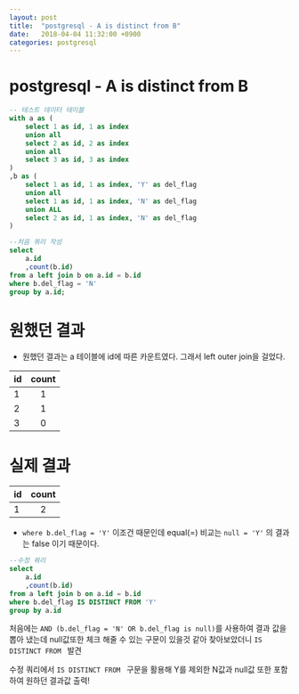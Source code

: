 ```yaml
---
layout: post
title:  "postgresql - A is distinct from B"
date:   2018-04-04 11:32:00 +0900
categories: postgresql
---
```


# postgresql - A is distinct from B

```sql
-- 테스트 데이터 테이블
with a as (
	select 1 as id, 1 as index
	union all
	select 2 as id, 2 as index
	union all
	select 3 as id, 3 as index
)
,b as (
	select 1 as id, 1 as index, 'Y' as del_flag
	union all
	select 1 as id, 1 as index, 'N' as del_flag
	union ALL
	select 2 as id, 1 as index, 'N' as del_flag
)
```

```sql
--처음 쿼리 작성
select 
	a.id
	,count(b.id)
from a left join b on a.id = b.id
where b.del_flag = 'N'
group by a.id;
```

# 원했던 결과  
- 원했던 결과는 a 테이블에 id에 따른 카운트였다. 그래서 left outer join을 걸었다.

 | id | count |
 |:------ |:-------:|
 | 1 | 1 |
 | 2 | 1 |
 | 3 | 0 |

# 실제 결과  

 | id | count |
 |:------ |:-------:|
 | 1 | 2 |


- `where b.del_flag = 'Y'` 이조건 때문인데  equal(=) 비교는
`null = 'Y'` 의 결과는 false 이기 때문이다.

```sql
--수정 쿼리
select 
	a.id
	,count(b.id)
from a left join b on a.id = b.id
where b.del_flag IS DISTINCT FROM 'Y'
group by a.id
```

처음에는 `AND (b.del_flag = 'N' OR b.del_flag is null)`를 사용하여 결과 값을 뽑아 냈는데 null값또한 체크 해줄 수 있는 구문이 있을것 같아 찾아보았더니 `IS DISTINCT FROM ` 발견

수정 쿼리에서 `IS DISTINCT FROM ` 구문을 활용해 Y를 제외한 N값과 null값 또한 포함 하여 원하던 결과값 출력!